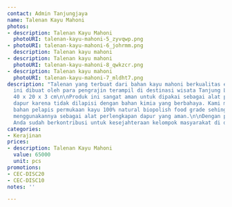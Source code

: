 ```yaml
---
contact: Admin Tanjungjaya
name: Talenan Kayu Mahoni
photos:
- description: Talenan Kayu Mahoni
  photoURI: talenan-kayu-mahoni-5_zyvqwp.png
- photoURI: talenan-kayu-mahoni-6_johrmm.png
  description: Talenan kayu mahoni
- description: Talenan kayu mahoni
  photoURI: talenan-kayu-mahoni-8_qwkzcr.png
- description: Talenan kayu mahoni
  photoURI: talenan-kayu-mahoni-7_mldht7.png
description: "Talenan yang terbuat dari bahan kayu mahoni berkualitas ekspor. Produk
  ini dibuat oleh para pengrajin terampil di destinasi wisata Tanjung Lesung.\n\nUkuran:
  40 x 20 x 3 cm\n\nProduk ini sangat aman untuk dipakai sebagai alat perlengkapan
  dapur karena tidak dilapisi dengan bahan kimia yang berbahaya. Kami menggunakan
  bahan pelapis permukaan kayu 100% natural biopolish food grade sehingga Anda dapat
  menggunakannya sebagai alat perlengkapan dapur yang aman.\n\nDengan pembelian ini,
  Anda sudah berkontribusi untuk kesejahteraan kelompok masyarakat di desa kami. "
categories:
- Kerajinan
prices:
- description: Talenan Kayu Mahoni
  value: 65000
  unit: pcs
promotions:
- CEC-DISC20
- CEC-DISC10
notes: ''

---
```

